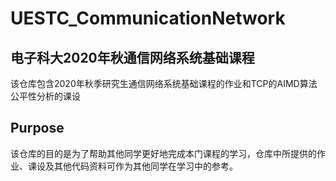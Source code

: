 # UESTC_CommunicationNetwork
## 电子科大2020年秋通信网络系统基础课程
该仓库包含2020年秋季研究生通信网络系统基础课程的作业和TCP的AIMD算法公平性分析的课设

## Purpose
该仓库的目的是为了帮助其他同学更好地完成本门课程的学习，仓库中所提供的作业、课设及其他代码资料可作为其他同学在学习中的参考。
